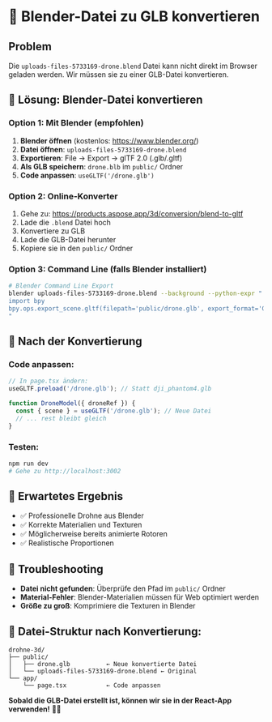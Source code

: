 # 🚁 Blender-Datei zu GLB konvertieren

## Problem
Die `uploads-files-5733169-drone.blend` Datei kann nicht direkt im Browser geladen werden. Wir müssen sie zu einer GLB-Datei konvertieren.

## 🔧 Lösung: Blender-Datei konvertieren

### Option 1: Mit Blender (empfohlen)
1. **Blender öffnen** (kostenlos: https://www.blender.org/)
2. **Datei öffnen**: `uploads-files-5733169-drone.blend`
3. **Exportieren**: File → Export → glTF 2.0 (.glb/.gltf)
4. **Als GLB speichern**: `drone.blb` im `public/` Ordner
5. **Code anpassen**: `useGLTF('/drone.glb')`

### Option 2: Online-Konverter
1. Gehe zu: https://products.aspose.app/3d/conversion/blend-to-gltf
2. Lade die `.blend` Datei hoch
3. Konvertiere zu GLB
4. Lade die GLB-Datei herunter
5. Kopiere sie in den `public/` Ordner

### Option 3: Command Line (falls Blender installiert)
```bash
# Blender Command Line Export
blender uploads-files-5733169-drone.blend --background --python-expr "
import bpy
bpy.ops.export_scene.gltf(filepath='public/drone.glb', export_format='GLB')
"
```

## 🚀 Nach der Konvertierung

### Code anpassen:
```typescript
// In page.tsx ändern:
useGLTF.preload('/drone.glb'); // Statt dji_phantom4.glb

function DroneModel({ droneRef }) {
  const { scene } = useGLTF('/drone.glb'); // Neue Datei
  // ... rest bleibt gleich
}
```

### Testen:
```bash
npm run dev
# Gehe zu http://localhost:3002
```

## 🎯 Erwartetes Ergebnis
- ✅ Professionelle Drohne aus Blender
- ✅ Korrekte Materialien und Texturen
- ✅ Möglicherweise bereits animierte Rotoren
- ✅ Realistische Proportionen

## 🐛 Troubleshooting
- **Datei nicht gefunden**: Überprüfe den Pfad im `public/` Ordner
- **Material-Fehler**: Blender-Materialien müssen für Web optimiert werden
- **Größe zu groß**: Komprimiere die Texturen in Blender

## 📁 Datei-Struktur nach Konvertierung:
```
drohne-3d/
├── public/
│   ├── drone.glb          ← Neue konvertierte Datei
│   └── uploads-files-5733169-drone.blend ← Original
└── app/
    └── page.tsx           ← Code anpassen
```

**Sobald die GLB-Datei erstellt ist, können wir sie in der React-App verwenden!** 🚁✨
